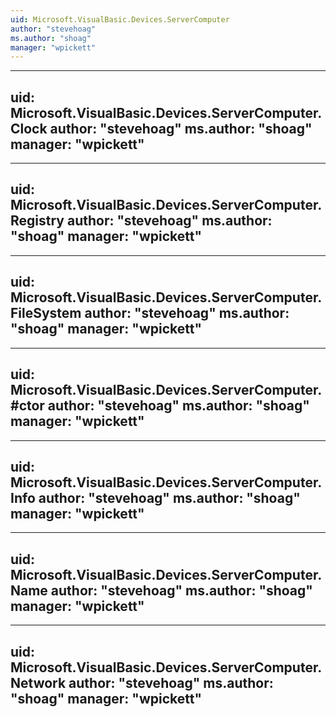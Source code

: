 ```yaml
---
uid: Microsoft.VisualBasic.Devices.ServerComputer
author: "stevehoag"
ms.author: "shoag"
manager: "wpickett"
---
```


---
uid: Microsoft.VisualBasic.Devices.ServerComputer.Clock
author: "stevehoag"
ms.author: "shoag"
manager: "wpickett"
---

---
uid: Microsoft.VisualBasic.Devices.ServerComputer.Registry
author: "stevehoag"
ms.author: "shoag"
manager: "wpickett"
---

---
uid: Microsoft.VisualBasic.Devices.ServerComputer.FileSystem
author: "stevehoag"
ms.author: "shoag"
manager: "wpickett"
---

---
uid: Microsoft.VisualBasic.Devices.ServerComputer.#ctor
author: "stevehoag"
ms.author: "shoag"
manager: "wpickett"
---

---
uid: Microsoft.VisualBasic.Devices.ServerComputer.Info
author: "stevehoag"
ms.author: "shoag"
manager: "wpickett"
---

---
uid: Microsoft.VisualBasic.Devices.ServerComputer.Name
author: "stevehoag"
ms.author: "shoag"
manager: "wpickett"
---

---
uid: Microsoft.VisualBasic.Devices.ServerComputer.Network
author: "stevehoag"
ms.author: "shoag"
manager: "wpickett"
---
